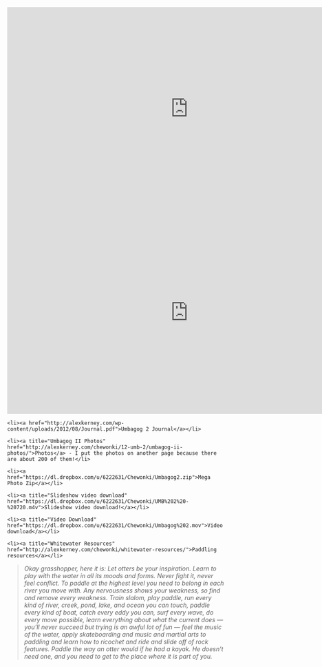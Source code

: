 <html><body><iframe src="http://player.vimeo.com/video/48736817" width="840" height="472" frameborder="0" webkitallowfullscreen mozallowfullscreen allowfullscreen></iframe>



<iframe src="http://player.vimeo.com/video/47697078" width="840" height="473" frameborder="0" webkitallowfullscreen mozallowfullscreen allowfullscreen></iframe>



	<li><a href="http://alexkerney.com/wp-content/uploads/2012/08/Journal.pdf">Umbagog 2 Journal</a></li>

	<li><a title="Umbagog II Photos" href="http://alexkerney.com/chewonki/12-umb-2/umbagog-ii-photos/">Photos</a> - I put the photos on another page because there are about 200 of them!</li>

	<li><a href="https://dl.dropbox.com/u/6222631/Chewonki/Umbagog2.zip">Mega Photo Zip</a></li>

	<li><a title="Slideshow video download" href="https://dl.dropbox.com/u/6222631/Chewonki/UMB%202%20-%20720.m4v">Slideshow video download!</a></li>

	<li><a title="Video Download" href="https://dl.dropbox.com/u/6222631/Chewonki/Umbagog%202.mov">Video download</a></li>

	<li><a title="Whitewater Resources" href="http://alexkerney.com/chewonki/whitewater-resources/">Paddling resources</a></li>



<blockquote><em>Okay grasshopper, here it is: Let otters be your inspiration. Learn to play with the water in all its moods and forms. Never fight it, never feel conflict. To paddle at the highest level you need to belong in each river you move with. Any nervousness shows your weakness, so find and remove every weakness. Train slalom, play paddle, run every kind of river, creek, pond, lake, and ocean you can touch, paddle every kind of boat, catch every eddy you can, surf every wave, do every move possible, learn everything about what the current does — you’ll never succeed but trying is an awful lot of fun — feel the music of the water, apply skateboarding and music and martial arts to paddling and learn how to ricochet and ride and slide off of rock features. Paddle the way an otter would if he had a kayak. He doesn’t need one, and you need to get to the place where it is part of you.</em></blockquote>

 </body></html>